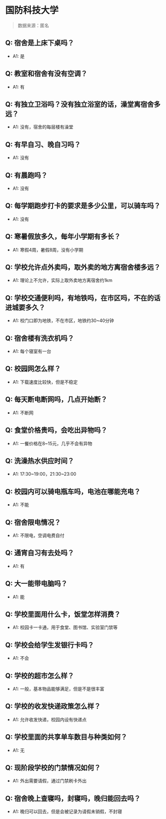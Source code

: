 # 国防科技大学

> 数据来源：匿名

## Q: 宿舍是上床下桌吗？

- A1: 是

## Q: 教室和宿舍有没有空调？

- A1: 有

## Q: 有独立卫浴吗？没有独立浴室的话，澡堂离宿舍多远？

- A1: 没有，宿舍的每层楼有澡堂

## Q: 有早自习、晚自习吗？

- A1: 没有

## Q: 有晨跑吗？

- A1: 没有

## Q: 每学期跑步打卡的要求是多少公里，可以骑车吗？

- A1: 没有

## Q: 寒暑假放多久，每年小学期有多长？

- A1: 寒假4周，暑假8周，没有小学期

## Q: 学校允许点外卖吗，取外卖的地方离宿舍楼多远？

- A1: 理论上不允许，实际上取外卖地方离宿舍约1km

## Q: 学校交通便利吗，有地铁吗，在市区吗，不在的话进城要多久？

- A1: 校门口即为地铁，不在市区，地铁约30\~40分钟

## Q: 宿舍楼有洗衣机吗？

- A1: 每个寝室有一台

## Q: 校园网怎么样？

- A1: 下载速度比较快，但是不稳定

## Q: 每天断电断网吗，几点开始断？

- A1: 不断网

## Q: 食堂价格贵吗，会吃出异物吗？

- A1: 一餐价格在8\~15元，几乎不会有异物

## Q: 洗澡热水供应时间？

- A1: 17:30\~19:00，21:30\~23:00

## Q: 校园内可以骑电瓶车吗，电池在哪能充电？

- A1: 不能

## Q: 宿舍限电情况？

- A1: 不限电，空调电费自付

## Q: 通宵自习有去处吗？

- A1: 有

## Q: 大一能带电脑吗？

- A1: 能

## Q: 学校里面用什么卡，饭堂怎样消费？

- A1: 校园卡一卡通，用于食堂、图书馆、实验室门禁等

## Q: 学校会给学生发银行卡吗？

- A1: 不会

## Q: 学校的超市怎么样？

- A1: 一般，基本物品能够满足，但是不是很丰富

## Q: 学校的收发快递政策怎么样？

- A1: 允许收发快递，校园内设有快递点

## Q: 学校里面的共享单车数目与种类如何？

- A1: 无

## Q: 现阶段学校的门禁情况如何？

- A1: 外出需要请假，通过门禁刷卡外出

## Q: 宿舍晚上查寝吗，封寝吗，晚归能回去吗？

- A1: 晚归可以回去，但是会被记录为请假未销假，不封寝

